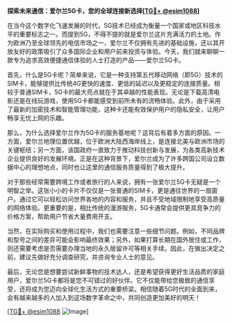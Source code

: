 **探索未来通信：爱尔兰5G卡，您的全球连接新选择[[TG💪+ @esim1088](https://t.me/s/esim1088)]**

在当今这个数字化飞速发展的时代，5G技术已经成为衡量一个国家或地区科技水平的重要标志之一。而提到5G，不得不提的就是爱尔兰这片充满活力的土地。作为欧洲乃至全球领先的电信市场之一，爱尔兰不仅拥有先进的基础设施，还以其开放友好的政策吸引了众多国际企业和用户前来投资与体验。今天，我们就来聊聊一款专为追求高效便捷通信体验的人士打造的产品——爱尔兰5G卡。

首先，什么是5G卡呢？简单来说，它是一种支持第五代移动网络（即5G）技术的SIM卡，能够提供比传统4G更快的速度、更低的延迟以及更稳定的连接质量。相较于普通SIM卡，5G卡的最大亮点就在于其卓越的性能表现。无论是下载高清电影还是在线玩游戏，使用5G卡都能感受到前所未有的流畅体验。此外，由于采用了最新的加密技术和智能管理功能，这种卡还能有效保护用户的隐私安全，让用户畅享无忧上网的乐趣。

那么，为什么选择爱尔兰作为5G卡的服务基地呢？这背后有着多方面的原因。一方面，爱尔兰地理位置优越，位于欧洲大陆西海岸线上，是连接北美与欧洲市场的关键枢纽；另一方面，该国政府一直致力于推动科技创新与发展，为各类高新技术企业提供良好的发展环境。正是在这种背景下，爱尔兰成为了许多跨国公司设立数据中心的理想地点，同时也让这里的通信服务质量得到了极大提升。

对于那些经常需要跨境工作或者旅行的人来说，拥有一张爱尔兰5G卡无疑是一个明智之举。这张小小的卡片不仅仅是一张普通的SIM卡，更是通往世界的一扇窗户。通过它可以轻松访问世界各地的内容和服务，并且不受地域限制地享受高质量的网络体验。更重要的是，相比传统的漫游服务，5G卡通常会提供更具竞争力的价格方案，帮助用户节省大量费用开支。

当然，在实际购买和使用过程中，我们也需要注意一些细节问题。例如，不同品牌和型号之间的差异可能会影响最终效果；另外，如果打算长期在国外居住或工作，则还需要考虑是否需要办理当地的永久居留许可等相关手续。因此，在做出决定之前，建议先做好充分调查研究，并咨询专业人士的意见。

最后，无论您是想要尝试新鲜事物的技术达人，还是希望获得更好生活品质的家庭用户，爱尔兰5G卡都将是您不可错过的好伙伴。它不仅能带给您极致的通信享受，还将成为您迈向全球化生活方式的重要桥梁。相信随着5G时代的全面到来，会有越来越多的人加入到这场数字革命之中，共同创造更加美好的明天！

[[TG💪+ @esim1088](https://t.me/s/esim1088) ![Image](https://i.postimg.cc/4NQfJmqS/Snipaste-2025-05-13-00-14-12.png)]